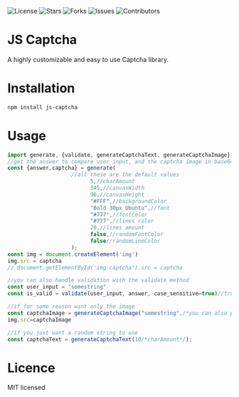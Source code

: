 ![License](https://img.shields.io/github/license/carlos-err406/js-captcha) ![Stars](https://img.shields.io/github/stars/carlos-err406/js-captcha) ![Forks](https://img.shields.io/github/forks/carlos-err406/js-captcha) ![Issues](https://img.shields.io/github/issues/carlos-err406/js-captcha) ![Contributors](https://img.shields.io/github/contributors/carlos-err406/js-captcha)

# JS Captcha


A highly customizable and easy to use Captcha library.

# Installation
```bash
npm install js-captcha
```

# Usage
```javascript
import generate, {validate, generateCaptchaText, generateCaptchaImage} from 'js-captcha'
//get the answer to compare user input, and the captcha image in base64 format
const {answer,captcha} = generate(
                    //all these are the default values
                          5,//charAmount
                          345,//canvasWidth
                          96,//canvasHeight
                          "#FFF",//backgroundColor
                          "Bold 30px Ubuntu",//font
                          "#777",//fontColor
                          "#777",//lines color
                          20,//lines amount
                          false,//randomFontColor
                          false//randomLineColor
                    );
const img = document.createElement('img')
img.src = captcha
// document.getElementById('img-captcha').src = captcha

//you can also handle validation with the validate method
const user_input = "somestring"
const is_valid = validate(user_input, answer, case_sensitive=true)//true or false
```
```js
//if for some reason want only the image 
const captchaImage = generateCaptchaImage("somestring",/*you can also pass the canvas options here*/)
img.src=captchaImage

//if you just want a random string to use 
const captchaText = generateCaptchaText(10/*charAmount*/);
```

# Licence
MIT licensed



